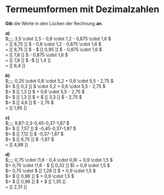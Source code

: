 <!--
version:  0.0.1
language: de


@style
main > *:not(:last-child) {
  margin-bottom: 3rem;
}

input {
    text-align: center;
}

.flex-container {
    display: flex;
    flex-wrap: wrap;
    align-items: stretch;
    gap: 20px;
}

.flex-child {
    flex: 1;
    min-width: 350px;
    margin-right: 20px;
}

@media (max-width: 400px) {
    .flex-child {
        flex: 100%;
        margin-right: 0;
    }
}
@end

formula: \carry   \textcolor{red}{\scriptsize #1}
formula: \digit   \rlap{\carry{#1}}\phantom{#2}#2
formula: \permil  \text{‰}

import: https://raw.githubusercontent.com/LiaTemplates/Tikz-Jax/main/README.md

script: https://cdn.jsdelivr.net/gh/LiaTemplates/Tikz-Jax@main/dist/index.js


tags: Terme, Dezimalzahlen, Vorrangsregeln, leicht, niedrig, Angeben

comment: Verrechne Schrittweise den Term. Lerne wie Termumformungen mit Dezimalzahlen niedergeschrieben werden.

author: Martin Lommatzsch

-->




# Termeumformen mit Dezimalzahlen

**Gib** die Werte in den Lücken der Rechnung **an**.

<section class="flex-container">

<div class="flex-child">

__$a)\;\;$__ \
$\;\;\;\; 3,5 \cdot 2,5 - 0,8 \cdot 1,2 - 0,875 \cdot 1,6 $ \
$=$ [[ 8,75 ]] $ - 0,8 \cdot 1,2 - 0,875 \cdot 1,6 $ \
$=$ [[ 8,75 ]] $ - $ [[ 0,95 ]] $ - 0,875 \cdot 1,6 $ \
$=$ [[ 7,8  ]] $ - 0,875 \cdot 1,6 $ \
$=$ [[ 7,8  ]] $ -$ [[ 1,4  ]] \
$=$ [[ 6,4  ]] 

</div> 
<div class="flex-child">

__$b)\;\;$__ \
$\;\;\;\; 0,25 \cdot 0,8 \cdot 5,2 + 0,6 \cdot 5,5 - 2,75 $ \
$= $ [[ 0,2  ]] $ \cdot 5,2 + 0,6 \cdot 5,5 - 2,75 $ \
$= $ [[ 1,3  ]] $ + 0,6 \cdot 5,5 - 2,75 $ \
$= $ [[ 1,3  ]] $ + $ [[ 3,3  ]] $ - 2,75 $ \
$= $ [[ 4,6  ]] $ - 2,75 $ \
$=$ [[ 1,85 ]] 

</div> 
<div class="flex-child">

__$c)\;\;$__ \
$\;\;\;\; 9,87-2,3-0,45-0,37-1,87 $ \
$= $ [[ 7,57  ]] $ -0,45-0,37-1,87 $ \
$= $ [[ 7,12  ]] $ -0,37-1,87 $ \
$= $ [[ 6,75  ]] $ -1,87 $ \
$=$ [[ 4,88  ]] 

</div> 
<div class="flex-child">

__$d)\;\;$__ \
$\;\;\;\; 0,75 \cdot (1,6 - 0,4 \cdot 0,8) + 0,9 \cdot 1,5 $ \
$= 0,75 \cdot (1,6 - $ [[ 0,32  ]] $) + 0,9 \cdot 1,5 $ \
$= 0,75 \cdot $ [[ 1,28  ]] $ + 0,9 \cdot 1,5 $ \
$= $ [[ 0,96  ]] $ + 0,9 \cdot 1,5 $ \
$= $ [[ 0,96  ]] $ + $ [[ 1,35  ]] \
$=$ [[ 2,31  ]] 

</div> 
</section>






